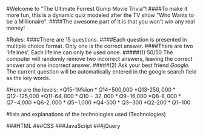 <!-- 1.a description of your game ([Use Your Game's Name])
2.lists and explanations of the technologies used (Technologies),
3.the design approach taken (Design),
4.installation instructions (Get Started), and
5.unsolved problems and/or planned features (Next Steps). -->
[MockupA]: http://forrestgump.com/wp-content/uploads/2014/12/forrest-gump1__140605215604.png "Forrest Gump eating icecream" 

#Welcome to "The Ultimate Forrest Gump Movie Trivia"! 
####To make it more fun, this is a dynamic quiz modeled after the TV show "Who Wants to be a Millionaire".
####The awesome part of it is that you won't win any real money! 

#Rules:
####There are 15 questions.
####Each question is presented in multiple choice format. Only one is the correct answer.
####There are two 'lifelines'. Each lifeline can only be used once. 
#####(1) 50/50	The computer will randomly remove two incorrect answers, leaving the correct answer and one incorrect answer.
#####(2) Ask your best friend *Google*. The current question will be automatically entered in the google search field as the key words.

#Here are the levels:
*Q15-$1 Million
*Q14-$500,000
*Q13-$250,000
*Q12-$125,000
*Q11-$64,000
*Q10-32,000
*Q9-$16,000
*Q8-$8,000
*Q7-$4,000
*Q6-$2,000
*Q5-$1,000
*Q4-$500
*Q3-$300
*Q2-$200
*Q1-$100

#lists and explanations of the technologies used (Technologies)

###HTML
###CSS
###JavaScript
###jQuery

